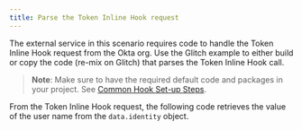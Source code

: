 ```yaml
---
title: Parse the Token Inline Hook request
---
```


The external service in this scenario requires code to handle the Token Inline Hook request from the Okta org. Use the Glitch example to either build or copy the code (re-mix on Glitch) that parses the Token Inline Hook call.

> **Note**: Make sure to have the required default code and packages in your project. See [Common Hook Set-up Steps](/docs/guides/common-hook-set-up-steps/nodejs/overview/).

From the Token Inline Hook request, the following code retrieves the value of the user name from the `data.identity` object.

<StackSelector snippet="request"/>

<NextSectionLink/>